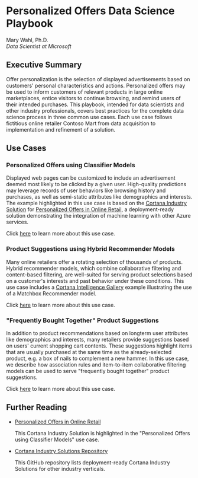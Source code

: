 # Personalized Offers Data Science Playbook

Mary Wahl, Ph.D.<br/>
*Data Scientist at Microsoft*

## Executive Summary


Offer personalization is the selection of displayed advertisements based on customers' personal characteristics and actions. Personalized offers may be used to inform customers of relevant products in large online marketplaces, entice visitors to continue browsing, and remind users of their intended purchases. This playbook, intended for data scientists and other industry professionals, covers best practices for the complete data science process in three common use cases. Each use case follows fictitious online retailer Contoso Mart from data acquisition to implementation and refinement of a solution.

## Use Cases

### Personalized Offers using Classifier Models

Displayed web pages can be customized to include an advertisement deemed most likely to be clicked by a given user. High-quality predictions may leverage records of user behaviors like browsing history and purchases, as well as semi-static attributes like demographics and interests. The example highlighted in this use case is based on the [Cortana Industry Solution](https://github.com/Azure/Cortana-Intelligence-Suite-Industry-Solutions) for [Personalized Offers in Online Retail](https://github.com/Azure/Cortana-Intelligence-Suite-Industry-Solutions/tree/master/Marketing/Personalized%20Offers), a deployment-ready solution demonstrating the integration of machine learning with other Azure services.

Click [here](https://github.com/Azure/cortana-intellligence-personalization-data-science-playbook/blob/master/Personalized_Offers_from_Classifiers_Use_Case.md) to learn more about this use case.

### Product Suggestions using Hybrid Recommender Models

Many online retailers offer a rotating selection of thousands of products. Hybrid recommender models, which combine collaborative filtering and content-based filtering, are well-suited for serving product selections based on a customer's interests and past behavior under these conditions. This use case includes a [Cortana Intelligence Gallery](https://gallery.cortanaintelligence.com/) example illustrating the use of a Matchbox Recommender model.

Click [here](https://github.com/Azure/cortana-intellligence-personalization-data-science-playbook/blob/master/Product_Suggestions_Using_Hybrid_Recommenders.md) to learn more about this use case.

### "Frequently Bought Together" Product Suggestions

In addition to product recommendations based on longterm user attributes like demographics and interests, many retailers provide suggestions based on users' current shopping cart contents. These suggestions highlight items that are usually purchased at the same time as the already-selected product, e.g. a box of nails to complement a new hammer. In this use case, we describe how association rules and item-to-item collaborative filtering models can be used to serve "frequently bought together" product suggestions.

Click [here](https://github.com/Azure/cortana-intellligence-personalization-data-science-playbook/blob/master/Frequently_Bought_Together_Product_Suggestions_Use_Case.md) to learn more about this use case.

## Further Reading

- [Personalized Offers in Online Retail](https://github.com/Azure/Cortana-Intelligence-Suite-Industry-Solutions/tree/master/Marketing/Personalized%20Offers)

    This Cortana Industry Solution is highlighted in the "Personalized Offers using Classifier Models" use case.
    
    
- [Cortana Industry Solutions Repository](https://github.com/Azure/Cortana-Intelligence-Suite-Industry-Solutions)

    This GitHub repository lists deployment-ready Cortana Industry Solutions for other industry verticals.
